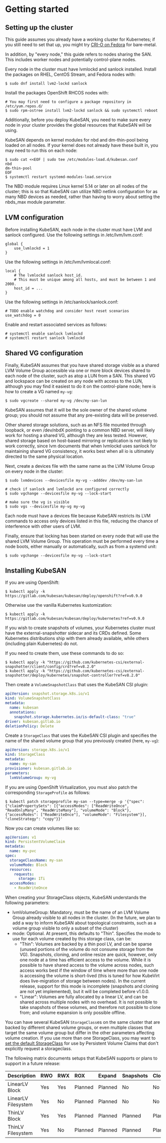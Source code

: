 # Getting started

## Setting up the cluster

This guide assumes you already have a working cluster for Kubernetes;
if you still need to set that up, you might try [CRI-O on
Fedora](https://fedoramagazine.org/kubernetes-with-cri-o-on-fedora-linux-39/)
for bare-metal.

In addition, by "every node," this guide refers to nodes sharing the SAN. This
includes worker nodes and potentially control-plane nodes.

[//]: # (Comment - this would be a good place to add information on
how to set up a Kubevirt or minikube setup)

Every node in the cluster must have lvmlockd and sanlock installed. Install the
packages on RHEL, CentOS Stream, and Fedora nodes with:

```console
$ sudo dnf install lvm2-lockd sanlock
```

Install the packages OpenShift RHCOS nodes with:
```console
# You may first need to configure a package repository in /etc/yum.repos.d/
$ sudo rpm-ostree install lvm2-lockd sanlock && sudo systemctl reboot
```

Additionally, before you deploy KubeSAN, you need to make sure
every node in your cluster provides the global resources that
KubeSAN will be using.

KubeSAN depends on kernel modules for nbd and dm-thin-pool
being loaded on all nodes.  If your kernel does not already have these
built in, you may need to run this on each node:

```console
$ sudo cat <<EOF | sudo tee /etc/modules-load.d/kubesan.conf
nbd
dm-thin-pool
EOF
$ systemctl restart systemd-modules-load.service
```

The NBD module requires Linux kernel 5.14 or later on all nodes of the
cluster; this is so that KubeSAN can utilize NBD netlink configuration
for as many NBD devices as needed, rather than having to worry about
setting the nbds_max module parameter.

## LVM configuration

Before installing KubeSAN, each node in the cluster must have LVM and
sanlock configured.  Use the following settings in /etc/lvm/lvm.conf:

```
global {
	use_lvmlockd = 1
}
```

Use the following settings in /etc/lvm/lvmlocal.conf:

```
local {
	# The lvmlockd sanlock host_id.
	# This must be unique among all hosts, and must be between 1 and 2000.
	host_id = ...
}
```

Use the following settings in /etc/sanlock/sanlock.conf:

```
# TODO enable watchdog and consider host reset scenarios
use_watchdog = 0
```

Enable and restart associated services as follows:

```
# systemctl enable sanlock lvmlockd
# systemctl restart sanlock lvmlockd
```

## Shared VG configuration

Finally, KubeSAN assumes that you have shared storage visible
as a shared LVM Volume Group accessible via one or more block devices
shared to each node of the cluster, such as atop a LUN from a SAN.
This shared VG and lockspace can be created on any node with access to
the LUN, although you may find it easiest to do it on the control-plane
node; here is how to create a VG named `my-vg`:

```console
$ sudo vgcreate --shared my-vg /dev/my-san-lun
```

KubeSAN assumes that it will be the sole owner of the shared volume group; you
should not assume that any pre-existing data will be preserved.

Other shared storage solutions, such as an NFS file mounted through
loopback, or even /dev/nbdX pointing to a common NBD server, will
likely work for hosting a shared VG, although they are less tested.
However, shared storage based on host-based mirroring or replication
is not likely to work correctly, since lvm documents that when
lvmlockd uses sanlock for maintaining shared VG consistency, it works
best when all io is ultimately directed to the same physical location.

Next, create a devices file with the same name as the LVM Volume Group on
every node in the cluster:

```console
$ sudo lvmdevices --devicesfile my-vg --adddev /dev/my-san-lun

# check if sanlock and lvmlockd are configured correctly
$ sudo vgchange --devicesfile my-vg --lock-start

# make sure the vg is visible
$ sudo vgs --devicesfile my-vg my-vg
```

Each node must have a devices file because KubeSAN restricts its LVM commands
to access only devices listed in this file, reducing the chance of interference
with other users of LVM.

Finally, ensure that locking has been started on every node that will use the
shared LVM Volume Group. This operation must be performed every time a node
boots, either manually or automatically, such as from a systemd unit:

```console
$ sudo vgchange --devicesfile my-vg --lock-start
```

## Installing KubeSAN

If you are using OpenShift:

```console
$ kubectl apply -k https://gitlab.com/kubesan/kubesan/deploy/openshift?ref=v0.9.0
```

Otherwise use the vanilla Kubernetes kustomization:

```console
$ kubectl apply -k https://gitlab.com/kubesan/kubesan/deploy/kubernetes?ref=v0.9.0
```

If you wish to create snapshots of volumes, your Kubernetes cluster must have
the external-snapshotter sidecar and its CRDs defined. Some Kubernetes
distributions ship with them already available, while others (including plain
Kubernetes) do not.

If you need to create them, use these commands to do so:

```console
$ kubectl apply -k "https://github.com/kubernetes-csi/external-snapshotter/client/config/crd?ref=v8.2.0"
$ kubectl apply -k "https://github.com/kubernetes-csi/external-snapshotter/deploy/kubernetes/snapshot-controller?ref=v8.2.0"
```

Then create a `VolumeSnapshotClass` that uses the KubeSAN CSI plugin:

```yaml
apiVersion: snapshot.storage.k8s.io/v1
kind: VolumeSnapshotClass
metadata:
  name: kubesan
  annotations:
    snapshot.storage.kubernetes.io/is-default-class: "true"
driver: kubesan.gitlab.io
deletionPolicy: Delete
```

Create a `StorageClass` that uses the KubeSAN CSI plugin and
specifies the name of the shared volume group that you previously
created (here, `my-vg`):

```yaml
apiVersion: storage.k8s.io/v1
kind: StorageClass
metadata:
  name: my-san
provisioner: kubesan.gitlab.io
parameters:
  lvmVolumeGroup: my-vg
```

If you are using OpenShift Virtualization, you must also patch the corresponding
`StorageProfile` as follows:

```console
$ kubectl patch storageprofile my-san --type=merge -p '{"spec": {"claimPropertySets": [{"accessModes": ["ReadWriteOnce", "ReadOnlyMany", "ReadWriteMany"], "volumeMode": "Block"}, {"accessModes": ["ReadWriteOnce"], "volumeMode": "Filesystem"}], "cloneStrategy": "copy"}}'
```

Now you can create volumes like so:

```yaml
apiVersion: v1
kind: PersistentVolumeClaim
metadata:
  name: my-pvc
spec:
  storageClassName: my-san
  volumeMode: Block
  resources:
    requests:
      storage: 1Ti
  accessModes:
    - ReadWriteOnce
```

When creating your StorageClass objects, KubeSAN understands the
following parameters:
- lvmVolumeGroup: Mandatory, must be the name of an LVM Volume Group
  already visible to all nodes in the cluster.  (In the future, we
  plan to add a way to inform KubeSAN about topological constraints,
  such as a volume group visible to only a subset of the cluster)
- mode: Optional. At present, this defaults to "Thin". Specifies the mode to
  use for each volume created by this storage class, can be:
  - "Thin": Volumes are backed by a thin pool LV, and can be sparse
    (unused portions of the volume do not consume storage from the
    VG).  Snapshots, cloning, and online resize are quick, however,
    only one node at a time has efficient access to the volume.  While
    it is possible to have shared access to the volume across nodes,
    such access works best if the window of time where more than one
    node is accessing the volume is short-lived (this is tuned for how
    KubeVirt does live-migration of storage between nodes).  In the
    current release, support for this mode is incomplete (snapshots
    and cloning are not yet implemented), but it will be completed
    before v1.0.0.
  - "Linear": Volumes are fully allocated by a linear LV, and can be
    shared across multiple nodes with no overhead.  It is not
    possible to take snapshots of these volumes, and therefore not
    possible to clone from; and volume expansion is only possible
    offline.

You can have several KubeSAN `StorageClass`es on the same cluster that
are backed by different shared volume groups, or even multiple classes
that target the same volume group but differ in the other parameters
affecting volume creation.  If you use more than one StorageClass, you
may want to [set the default
StorageClass](https://kubernetes.io/docs/tasks/administer-cluster/change-default-storage-class/)
for use by Persistent Volume Claims that don't explicitly request a
storageclass.

The following matrix documents setups that KubeSAN supports or plans to
support in a future release:

| Description         | RWO  | RWX  | ROX     | Expand  | Snapshots | Clone   |
| :------------------ | :--- | :--- | :------ | :------ | :-------- | :------ |
| LinearLV Block      | Yes  | Yes  | Planned | Planned | No        | No      |
| LinearLV Filesystem | Yes  | No   | Planned | Planned | No        | No      |
| ThinLV Block        | Yes  | Yes  | Planned | Planned | Planned   | Planned |
| ThinLV Filesystem   | Yes  | No   | Planned | Planned | Planned   | Planned |
